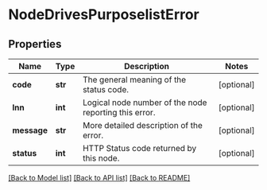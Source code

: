 # NodeDrivesPurposelistError

## Properties
Name | Type | Description | Notes
------------ | ------------- | ------------- | -------------
**code** | **str** | The general meaning of the status code. | [optional] 
**lnn** | **int** | Logical node number of the node reporting this error. | [optional] 
**message** | **str** | More detailed description of the error. | [optional] 
**status** | **int** | HTTP Status code returned by this node. | [optional] 

[[Back to Model list]](../README.md#documentation-for-models) [[Back to API list]](../README.md#documentation-for-api-endpoints) [[Back to README]](../README.md)


